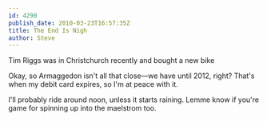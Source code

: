 ```yaml
---
id: 4290
publish_date: 2010-03-23T16:57:35Z
title: The End Is Nigh
author: Steve
---
```

  
Tim Riggs was in Christchurch recently and bought a new bike

Okay, so Armaggedon isn't all that close—we have until 2012, right? That's when my debit card expires, so I'm at peace with it.

I'll probably ride around noon, unless it starts raining. Lemme know if you're game for spinning up into the maelstrom too.